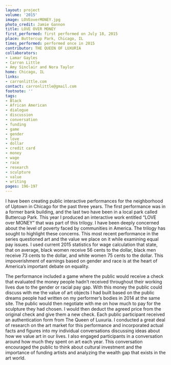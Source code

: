 ```yaml
---
layout: project
volume: '2015'
image: LOVEoverMONEY.jpg
photo_credit: Jamie Gannon
title: LOVE OVER MONEY
first_performed: first performed on July 18, 2015
place: Buttercup Park, Chicago, IL
times_performed: performed once in 2015
contributor: THE QUEEN OF LUXURIA
collaborators:
- Lamar Gayles
- Carron Little
- Amy Sinclair and Nora Taylor
home: Chicago, IL
links:
- carronlittle.com
contact: carronlittle@gmail.com
footnote: ''
tags:
- Black
- African American
- dialogue
- discussion
- conversation
- funding
- game
- gender
- love
- dollar
- credit card
- money
- wage
- race
- research
- sculpture
- value
- writing
pages: 196-197
---
```


I have been creating public interactive performances for the neighborhood of Uptown in Chicago for the past three years. The first performance was in a former bank building, and the last two have been in a local park called Buttercup Park. This year I produced an interactive work entitled “LOVE over MONEY” that was part of this trilogy. I have been deeply concerned about the level of poverty faced by communities in America. The trilogy has sought to highlight these concerns. This most recent performance in the series questioned art and the value we place on it while examining equal pay issues. I used current 2015 statistics for wage calculation that state, that on average, black women receive 56 cents to the dollar, black men receive 73 cents to the dollar, and white women 75 cents to the dollar. This impoverishment of earnings based on gender and race is at the heart of America’s important debate on equality.

The performance included a game where the public would receive a check that evaluated the money people hadn’t received throughout their working lives due to the gender or racial pay gap. With this money the public could discuss with me the value of art objects I had built based on the public dreams people had written on my performer’s bodies in 2014 at the same site. The public would then negotiate with me on how much to pay for the sculpture they had chosen. I would then deduct the agreed price from the original check and give them a new check. Each public participant received an authentication form from The Queen of Luxuria. I conducted a great deal of research on the art market for this performance and incorporated actual facts and figures into my individual conversations discussing ideas about how we value art in our lives. I also engaged participants in a conversation around how much they spent on art each year. This conversation encouraged the public to think about cultural investment and the importance of funding artists and analyzing the wealth gap that exists in the art world.
